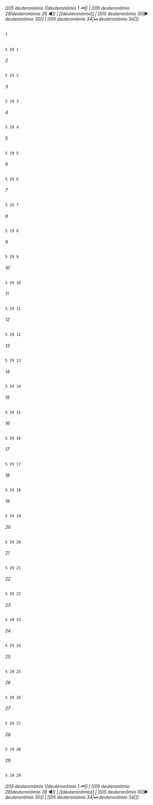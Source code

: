 
###### [[05 deuteronômio 1|deuteronômio 1 ⏮]] | [[05 deuteronômio 28|deuteronômio 28 ◀]] | [[deuteronômio]] | [[05 deuteronômio 30|▶ deuteronômio 30]] | [[05 deuteronômio 34|⏭ deuteronômio 34|]]

###### 1
``` verse
5 29 1 
```
###### 2
``` verse
5 29 2 
```
###### 3
``` verse
5 29 3 
```
###### 4
``` verse
5 29 4 
```
###### 5
``` verse
5 29 5 
```
###### 6
``` verse
5 29 6 
```
###### 7
``` verse
5 29 7 
```
###### 8
``` verse
5 29 8 
```
###### 9
``` verse
5 29 9 
```
###### 10
``` verse
5 29 10 
```
###### 11
``` verse
5 29 11 
```
###### 12
``` verse
5 29 12 
```
###### 13
``` verse
5 29 13 
```
###### 14
``` verse
5 29 14 
```
###### 15
``` verse
5 29 15 
```
###### 16
``` verse
5 29 16 
```
###### 17
``` verse
5 29 17 
```
###### 18
``` verse
5 29 18 
```
###### 19
``` verse
5 29 19 
```
###### 20
``` verse
5 29 20 
```
###### 21
``` verse
5 29 21 
```
###### 22
``` verse
5 29 22 
```
###### 23
``` verse
5 29 23 
```
###### 24
``` verse
5 29 24 
```
###### 25
``` verse
5 29 25 
```
###### 26
``` verse
5 29 26 
```
###### 27
``` verse
5 29 27 
```
###### 28
``` verse
5 29 28 
```
###### 29
``` verse
5 29 29 
```

###### [[05 deuteronômio 1|deuteronômio 1 ⏮]] | [[05 deuteronômio 28|deuteronômio 28 ◀]] | [[deuteronômio]] | [[05 deuteronômio 30|▶ deuteronômio 30]] | [[05 deuteronômio 34|⏭ deuteronômio 34|]]

